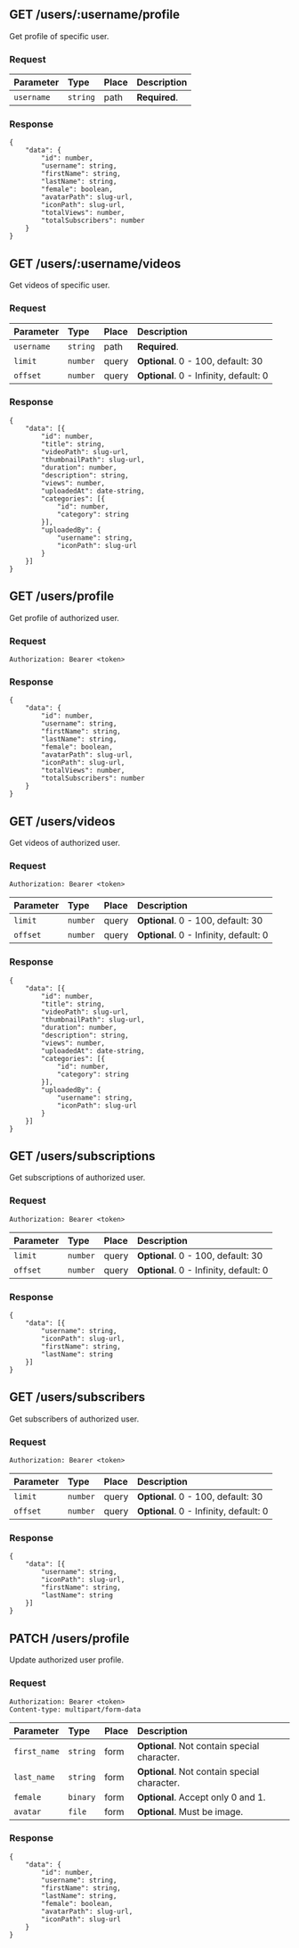 ## GET /users/:username/profile
Get profile of specific user.

### Request
| Parameter | Type | Place | Description |
| :- | :- | :- | :- |
| `username` | `string` | path | **Required**. |

### Response
```
{
	"data": {
		"id": number,
		"username": string,
		"firstName": string,
		"lastName": string,
		"female": boolean,
		"avatarPath": slug-url,
		"iconPath": slug-url,
		"totalViews": number,
		"totalSubscribers": number
	}
}
```
## GET /users/:username/videos
Get videos of specific user.

### Request
| Parameter | Type | Place | Description |
| :- | :- | :- | :- |
| `username` | `string` | path | **Required**. |
| `limit` | `number` | query | **Optional**. 0 - 100, default: 30 |
| `offset` | `number` | query | **Optional**. 0 - Infinity, default: 0 |

### Response
```
{
	"data": [{
		"id": number,
		"title": string,
		"videoPath": slug-url,
		"thumbnailPath": slug-url,
		"duration": number,
		"description": string,
		"views": number,
		"uploadedAt": date-string,
		"categories": [{
			"id": number,
			"category": string
		}],
		"uploadedBy": {
			"username": string,
			"iconPath": slug-url
		}
	}]
}
```
## GET /users/profile
Get profile of authorized user.

### Request
```http
Authorization: Bearer <token>
```


### Response
```
{
	"data": {
		"id": number,
		"username": string,
		"firstName": string,
		"lastName": string,
		"female": boolean,
		"avatarPath": slug-url,
		"iconPath": slug-url,
		"totalViews": number,
		"totalSubscribers": number
	}
}
```
## GET /users/videos
Get videos of authorized user.

### Request
```http
Authorization: Bearer <token>
```
| Parameter | Type | Place | Description |
| :- | :- | :- | :- |
| `limit` | `number` | query | **Optional**. 0 - 100, default: 30 |
| `offset` | `number` | query | **Optional**. 0 - Infinity, default: 0 |

### Response
```
{
	"data": [{
		"id": number,
		"title": string,
		"videoPath": slug-url,
		"thumbnailPath": slug-url,
		"duration": number,
		"description": string,
		"views": number,
		"uploadedAt": date-string,
		"categories": [{
			"id": number,
			"category": string
		}],
		"uploadedBy": {
			"username": string,
			"iconPath": slug-url
		}
	}]
}
```
## GET /users/subscriptions
Get subscriptions of authorized user.

### Request
```http
Authorization: Bearer <token>
```

| Parameter | Type | Place | Description |
| :- | :- | :- | :- |
| `limit` | `number` | query | **Optional**. 0 - 100, default: 30 |
| `offset` | `number` | query | **Optional**. 0 - Infinity, default: 0 |

### Response
```
{
	"data": [{
		"username": string,
		"iconPath": slug-url,
		"firstName": string,
		"lastName": string
	}]
}
```
## GET /users/subscribers
Get subscribers of authorized user.

### Request
```http
Authorization: Bearer <token>
```

| Parameter | Type | Place | Description |
| :- | :- | :- | :- |
| `limit` | `number` | query | **Optional**. 0 - 100, default: 30 |
| `offset` | `number` | query | **Optional**. 0 - Infinity, default: 0 |

### Response
```
{
	"data": [{
		"username": string,
		"iconPath": slug-url,
		"firstName": string,
		"lastName": string
	}]
}
```
## PATCH /users/profile
Update authorized user profile.

### Request
```http
Authorization: Bearer <token>
Content-type: multipart/form-data
```
| Parameter | Type | Place | Description |
| :- | :- | :- | :- |
| `first_name` | `string` | form | **Optional**. Not contain special character. |
| `last_name` | `string` | form | **Optional**. Not contain special character. |
| `female` | `binary` | form | **Optional**. Accept only 0 and 1. |
| `avatar` | `file` | form | **Optional**. Must be image. |
### Response
```
{
	"data": {
		"id": number,
		"username": string,
		"firstName": string,
		"lastName": string,
		"female": boolean,
		"avatarPath": slug-url,
		"iconPath": slug-url
	}
}
```
